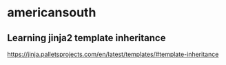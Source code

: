 # americansouth

## Learning jinja2 template inheritance

https://jinja.palletsprojects.com/en/latest/templates/#template-inheritance
